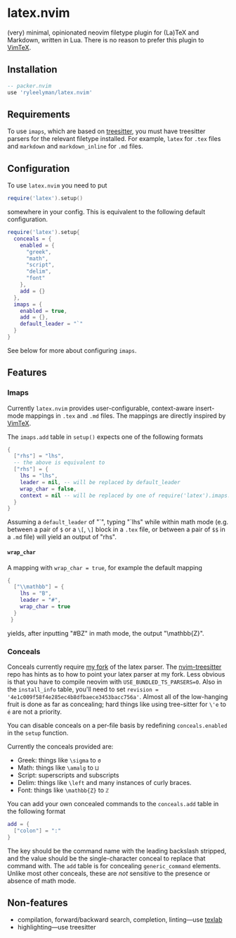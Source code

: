 # latex.nvim

(very) minimal, opinionated neovim filetype plugin for (La)TeX and Markdown, written in Lua.
There is no reason to prefer this plugin to [VimTeX](https://github.com/lervag/vimtex).

## Installation

```lua
-- packer.nvim
use 'ryleelyman/latex.nvim'
```

## Requirements

To use `imaps`, which are based on [treesitter](https://github.com/nvim-treesitter/nvim-treesitter),
you must have treesitter parsers for the relevant filetype installed.
For example, `latex` for `.tex` files
and `markdown` and `markdown_inline` for `.md` files.

## Configuration

To use `latex.nvim` you need to put

```lua
require('latex').setup()
```

somewhere in your config.
This is equivalent to the following default configuration.

```lua
require('latex').setup{
  conceals = {
    enabled = {
      "greek",
      "math",
      "script",
      "delim",
      "font"
    },
    add = {}
  },
  imaps = {
    enabled = true,
    add = {},
    default_leader = "`"
  }
}
```

See below for more about configuring `imaps`.

## Features

### Imaps

Currently `latex.nvim` provides user-configurable, context-aware insert-mode mappings
in `.tex` and `.md` files.
The mappings are directly inspired by [VimTeX](https://github.com/lervag/vimtex).

The `imaps.add` table in `setup()` expects one of the following formats

```lua
{
  ["rhs"] = "lhs",
  -- the above is equivalent to
  ["rhs"] = {
    lhs = "lhs",
    leader = nil, -- will be replaced by default_leader
    wrap_char = false,
    context = nil -- will be replaced by one of require('latex').imaps.tex_math_mode or require('latex').imaps.markdown_math_mode
  }
}
```

Assuming a `default_leader` of "\`", typing "\`lhs" while within math mode
(e.g. between a pair of `$` or a `\[`, `\]` block in a `.tex` file,
or between a pair of `$$` in a `.md` file)
will yield an output of "rhs".

#### `wrap_char`

A mapping with `wrap_char = true`,
for example the default mapping

```lua
{
  ["\\mathbb"] = {
    lhs = "B",
    leader = "#",
    wrap_char = true
  }
 }
 ```
 yields, after inputting "#BZ" in math mode, the output "\mathbb{Z}".
 
 ### Conceals
 
 Conceals currently require [my fork](https://github.com/ryleelyman/tree-sitter-latex) of the latex parser.
 The [nvim-treesitter](https://github.com/nvim-treesitter/nvim-treesitter) repo has hints as to how
 to point your latex parser at my fork.
 Less obvious is that you have to compile neovim with `USE_BUNDLED_TS_PARSERS=0`.
 Also in the `install_info` table, you'll need to set `revision = '4e1c009f58f4e285ec4b8dfbaece3453bacc756a'`.
 Almost all of the low-hanging fruit is done as far as concealing;
 hard things like using tree-sitter for `\'e` to `é` are not a priority.
 
 You can disable conceals on a per-file basis by redefining `conceals.enabled` in the `setup` function.
 
 Currently the conceals provided are:
 - Greek: things like `\sigma` to `σ`
 - Math: things like `\amalg` to `⨿`
 - Script: superscripts and subscripts
 - Delim: things like `\left` and many instances of curly braces.
 - Font: things like `\mathbb{Z}` to `ℤ`

You can add your own concealed commands to the `conceals.add` table in the following format

```lua
add = {
  ["colon"] = ":"
}
```

The key should be the command name with the leading backslash stripped,
and the value should be the single-character conceal to replace that command with.
The `add` table is for concealing `generic_command` elements.
Unlike most other conceals, these are *not* sensitive to the presence or absence of math mode.
 
 ## Non-features
 
 - compilation, forward/backward search, completion, linting—use [texlab](https://github.com/latex-lsp/texlab)
 - highlighting—use treesitter
